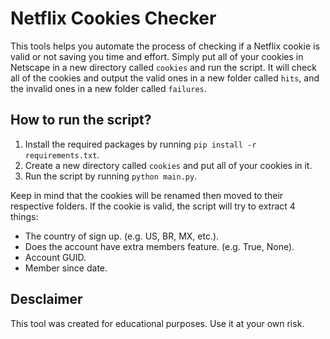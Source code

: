 # Netflix Cookies Checker
This tools helps you automate the process of checking if a Netflix cookie is valid or not saving you time and effort. Simply put all of your cookies in Netscape in a new directory called `cookies` and run the script. It will check all of the cookies and output the valid ones in a new folder called `hits`, and the invalid ones in a new folder called `failures`.

## How to run the script?
1. Install the required packages by running `pip install -r requirements.txt`.
2. Create a new directory called `cookies` and put all of your cookies in it.
3. Run the script by running `python main.py`.

Keep in mind that the cookies will be renamed then moved to their respective folders. If the cookie is valid, the script will try to extract 4 things:
- The country of sign up. (e.g. US, BR, MX, etc.).
- Does the account have extra members feature. (e.g. True, None).
- Account GUID.
- Member since date.

## Desclaimer
This tool was created for educational purposes. Use it at your own risk.